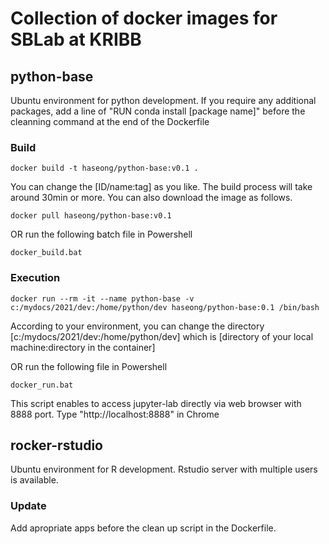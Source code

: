 # Collection of docker images for SBLab at KRIBB

## python-base
Ubuntu environment for python development. If you require any additional packages, add a line of "RUN conda install [package name]" before the cleanning command at the end of the Dockerfile     

### Build 

```
docker build -t haseong/python-base:v0.1 .    
```
You can change the [ID/name:tag] as you like. The build process will take around 30min or more. You can also download the image as follows.

```
docker pull haseong/python-base:v0.1
```

OR run the following batch file in Powershell

```
docker_build.bat 
```


### Execution

```
docker run --rm -it --name python-base -v c:/mydocs/2021/dev:/home/python/dev haseong/python-base:0.1 /bin/bash    
```

According to your environment, you can change the directory [c:/mydocs/2021/dev:/home/python/dev] which is [directory of your local machine:directory in the container]   

OR run the following file in Powershell

```
docker_run.bat
```

This script enables to access jupyter-lab directly via web browser with 8888 port. Type "http://localhost:8888" in Chrome



## rocker-rstudio

Ubuntu environment for R development. Rstudio server with multiple users is available. 


### Update

Add apropriate apps before the clean up script in the Dockerfile. 



